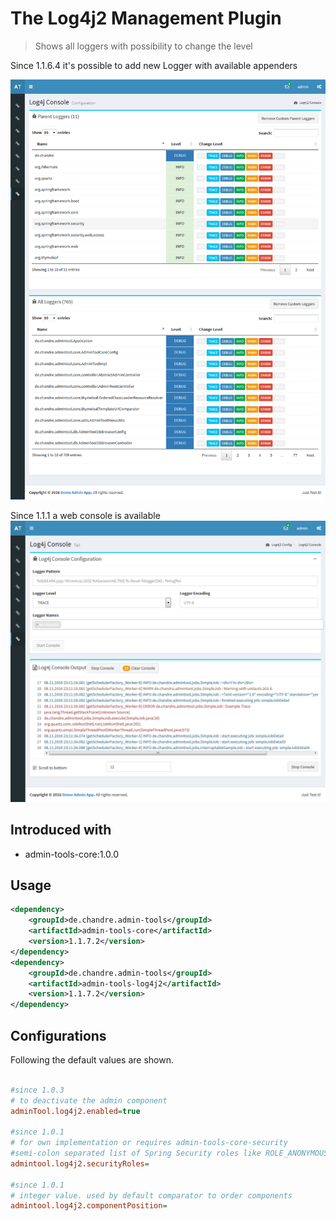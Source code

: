 # The Log4j2 Management Plugin
> Shows all loggers with possibility to change the level 

Since 1.1.6.4 it's possible to add new Logger with available appenders

 ![Preview image](doc/screen_log4j_org.png?raw=true "AdminTool Log4jLoggers UI")
 
 Since 1.1.1 a web console is available
 ![Preview image](doc/screen_log4j_console_org.png?raw=true "AdminTool Log4jConsole UI")

## Introduced with
* admin-tools-core:1.0.0

## Usage

```xml
<dependency>
	<groupId>de.chandre.admin-tools</groupId>
	<artifactId>admin-tools-core</artifactId>
	<version>1.1.7.2</version>
</dependency>
<dependency>
	<groupId>de.chandre.admin-tools</groupId>
	<artifactId>admin-tools-log4j2</artifactId>
	<version>1.1.7.2</version>
</dependency>
```

## Configurations

Following the default values are shown.	
```ini
	
#since 1.0.3
# to deactivate the admin component
adminTool.log4j2.enabled=true

#since 1.0.1
# for own implementation or requires admin-tools-core-security
#semi-colon separated list of Spring Security roles like ROLE_ANONYMOUS;ROLE_ADMIN
admintool.log4j2.securityRoles=

#since 1.0.1
# integer value. used by default comparator to order components
admintool.log4j2.componentPosition=
	
```